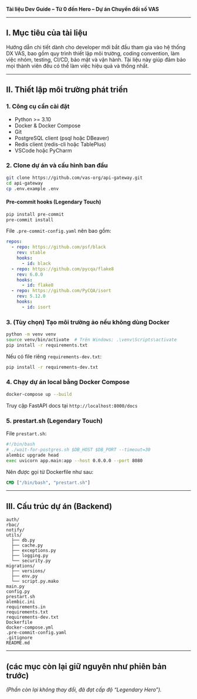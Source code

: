 **Tài liệu Dev Guide – Từ 0 đến Hero – Dự án Chuyển đổi số VAS**

---

## **I. Mục tiêu của tài liệu**

Hướng dẫn chi tiết dành cho developer mới bắt đầu tham gia vào hệ thống DX VAS, bao gồm quy trình thiết lập môi trường, coding convention, làm việc nhóm, testing, CI/CD, bảo mật và vận hành. Tài liệu này giúp đảm bảo mọi thành viên đều có thể làm việc hiệu quả và thống nhất.

---

## **II. Thiết lập môi trường phát triển**

### **1. Công cụ cần cài đặt**

* Python >= 3.10
* Docker & Docker Compose
* Git
* PostgreSQL client (psql hoặc DBeaver)
* Redis client (redis-cli hoặc TablePlus)
* VSCode hoặc PyCharm

### **2. Clone dự án và cấu hình ban đầu**

```bash
git clone https://github.com/vas-org/api-gateway.git
cd api-gateway
cp .env.example .env
```

#### **Pre-commit hooks (Legendary Touch)**

```bash
pip install pre-commit
pre-commit install
```

File `.pre-commit-config.yaml` nên bao gồm:

```yaml
repos:
  - repo: https://github.com/psf/black
    rev: stable
    hooks:
      - id: black
  - repo: https://github.com/pycqa/flake8
    rev: 6.0.0
    hooks:
      - id: flake8
  - repo: https://github.com/PyCQA/isort
    rev: 5.12.0
    hooks:
      - id: isort
```

### **3. (Tùy chọn) Tạo môi trường ảo nếu không dùng Docker**

```bash
python -m venv venv
source venv/bin/activate  # Trên Windows: .\venv\Scripts\activate
pip install -r requirements.txt
```

Nếu có file riêng `requirements-dev.txt`:

```bash
pip install -r requirements-dev.txt
```

### **4. Chạy dự án local bằng Docker Compose**

```bash
docker-compose up --build
```

Truy cập FastAPI docs tại `http://localhost:8000/docs`

### **5. prestart.sh (Legendary Touch)**

File `prestart.sh`:

```bash
#!/bin/bash
# ./wait-for-postgres.sh $DB_HOST $DB_PORT --timeout=30
alembic upgrade head
exec uvicorn app.main:app --host 0.0.0.0 --port 8080
```

Nên được gọi từ Dockerfile như sau:

```Dockerfile
CMD ["/bin/bash", "prestart.sh"]
```

---

## **III. Cấu trúc dự án (Backend)**

```
auth/
rbac/
notify/
utils/
  ├── db.py
  ├── cache.py
  ├── exceptions.py
  ├── logging.py
  └── security.py
migrations/
  ├── versions/
  ├── env.py
  └── script.py.mako
main.py
config.py
prestart.sh
alembic.ini
requirements.in
requirements.txt
requirements-dev.txt
Dockerfile
docker-compose.yml
.pre-commit-config.yaml
.gitignore
README.md
```

---

## **(các mục còn lại giữ nguyên như phiên bản trước)**

*(Phần còn lại không thay đổi, đã đạt cấp độ “Legendary Hero”).*
